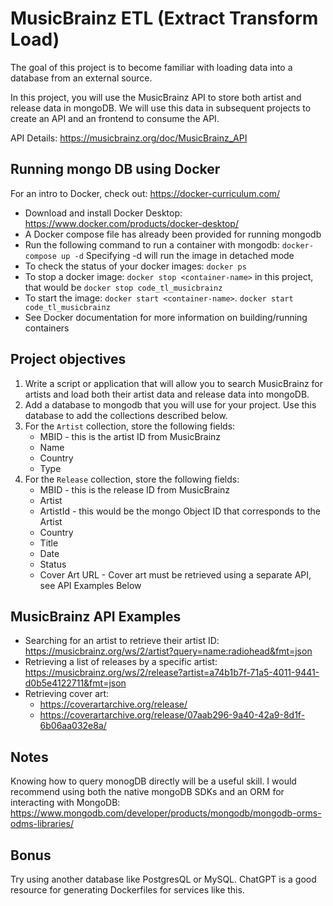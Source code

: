# MusicBrainz ETL (Extract Transform Load)

The goal of this project is to become familiar with loading data into a database from an external source.

In this project, you will use the MusicBrainz API to store both artist and release data in mongoDB. We will use this data in subsequent projects to create an API and an frontend to consume the API.

API Details: https://musicbrainz.org/doc/MusicBrainz_API

## Running mongo DB using Docker

For an intro to Docker, check out: https://docker-curriculum.com/ 

* Download and install Docker Desktop: https://www.docker.com/products/docker-desktop/
* A Docker compose file has already been provided for running mongodb
* Run the following command to run a container with mongodb: `docker-compose up -d` Specifying -d will run the image in detached mode
* To check the status of your docker images: `docker ps`
* To stop a docker image: `docker stop <container-name>` in this project, that would be `docker stop code_tl_musicbrainz`
* To start the image: `docker start <container-name>`. `docker start code_tl_musicbrainz`
* See Docker documentation for more information on building/running containers

## Project objectives

1. Write a script or application that will allow you to search MusicBrainz for artists and load both their artist data and release data into mongoDB.
2. Add a database to mongodb that you will use for your project. Use this database to add the collections described below.
3. For the `Artist` collection, store the following fields:
    * MBID - this is the artist ID from MusicBrainz
    * Name
    * Country
    * Type
4. For the `Release` collection, store the following fields:
    * MBID - this is the release ID from MusicBrainz
    * Artist
    * ArtistId - this would be the mongo Object ID that corresponds to the Artist
    * Country
    * Title
    * Date
    * Status
    * Cover Art URL - Cover art must be retrieved using a separate API, see API Examples Below

## MusicBrainz API Examples

* Searching for an artist to retrieve their artist ID: https://musicbrainz.org/ws/2/artist?query=name:radiohead&fmt=json
* Retrieving a list of releases by a specific artist: https://musicbrainz.org/ws/2/release?artist=a74b1b7f-71a5-4011-9441-d0b5e4122711&fmt=json 
* Retrieving cover art:
    * https://coverartarchive.org/release/<musicbrainz-release-id>
    * https://coverartarchive.org/release/07aab296-9a40-42a9-8d1f-6b06aa032e8a/

## Notes

Knowing how to query monogDB directly will be a useful skill. I would recommend using both the native mongoDB SDKs and an ORM for interacting with MongoDB: https://www.mongodb.com/developer/products/mongodb/mongodb-orms-odms-libraries/

## Bonus

Try using another database like PostgresQL or MySQL. ChatGPT is a good resource for generating Dockerfiles for services like this.
